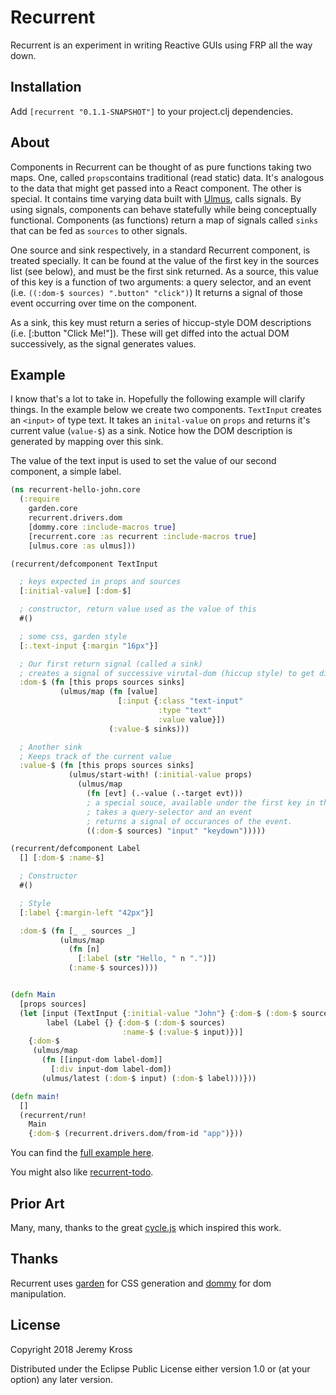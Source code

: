 # Recurrent

Recurrent is an experiment in writing Reactive GUIs using FRP all the way down.

## Installation

Add `[recurrent "0.1.1-SNAPSHOT"]` to your project.clj dependencies.

## About

Components in Recurrent can be thought of as pure functions taking two maps.  One, called `props`contains traditional (read static) data.  It's analogous to the data that might get passed into a React component.  The other is special. It contains time varying data built with [Ulmus](https://github.com/jeremykross/ulmus), calls signals.  By using signals, components can behave statefully while being conceptually functional.  Components (as functions) return a map of signals called `sinks` that can be fed as `sources` to other signals.

One source and sink respectively, in a standard Recurrent component, is treated specially.  It can be found at the value of the first key in the sources list (see below), and must be the first sink returned. As a source, this value of this key is a function of two arguments: a query selector, and an event (i.e. `((:dom-$ sources) ".button" "click")`)  It returns a signal of those event occurring over time on the component.

As a sink, this key must return a series of hiccup-style DOM descriptions (i.e. [:button "Click Me!"]).  These will get diffed into the actual DOM successively, as the signal generates values.

## Example
I know that's a lot to take in. Hopefully the following example will clarify things.  In the example below we create two components.  `TextInput` creates an `<input>` of type text.  It takes an `inital-value` on `props` and returns it's current value (`value-$`) as a sink.  Notice how the DOM description is generated by mapping over this sink.

The value of the text input is used to set the value of our second component, a simple label.

```clojure
(ns recurrent-hello-john.core
  (:require
    garden.core
    recurrent.drivers.dom
    [dommy.core :include-macros true]
    [recurrent.core :as recurrent :include-macros true]
    [ulmus.core :as ulmus]))

(recurrent/defcomponent TextInput

  ; keys expected in props and sources
  [:initial-value] [:dom-$]

  ; constructor, return value used as the value of this
  #()

  ; some css, garden style
  [:.text-input {:margin "16px"}]

  ; Our first return signal (called a sink)
  ; creates a signal of successive virutal-dom (hiccup style) to get diffed into real dom.
  :dom-$ (fn [this props sources sinks]
           (ulmus/map (fn [value]
                        [:input {:class "text-input"
                                 :type "text"
                                 :value value}])
                      (:value-$ sinks)))

  ; Another sink
  ; Keeps track of the current value
  :value-$ (fn [this props sources sinks]
             (ulmus/start-with! (:initial-value props)
               (ulmus/map
                 (fn [evt] (.-value (.-target evt)))
                 ; a special souce, available under the first key in the source list.
                 ; takes a query-selector and an event
                 ; returns a signal of occurances of the event.
                 ((:dom-$ sources) "input" "keydown")))))

(recurrent/defcomponent Label
  [] [:dom-$ :name-$]

  ; Constructor
  #()

  ; Style
  [:label {:margin-left "42px"}]

  :dom-$ (fn [_ _ sources _]
           (ulmus/map
             (fn [n]
               [:label (str "Hello, " n ".")])
             (:name-$ sources))))


(defn Main
  [props sources]
  (let [input (TextInput {:initial-value "John"} {:dom-$ (:dom-$ sources)})
        label (Label {} {:dom-$ (:dom-$ sources)
                         :name-$ (:value-$ input)})]
    {:dom-$
     (ulmus/map
       (fn [[input-dom label-dom]]
         [:div input-dom label-dom])
       (ulmus/latest (:dom-$ input) (:dom-$ label)))}))

(defn main!
  []
  (recurrent/run!
    Main
    {:dom-$ (recurrent.drivers.dom/from-id "app")}))
```

You can find the [full example here](https://github.com/jeremykross/recurrent-hello-john).

You might also like [recurrent-todo](https://github.com/jeremykross/recurrent-todo).

## Prior Art
Many, many, thanks to the great [cycle.js](https://github.com/cyclejs/cyclejs) which inspired this work.

## Thanks
Recurrent uses [garden](https://github.com/noprompt/garden) for CSS generation and [dommy](https://github.com/plumatic/dommy) for dom manipulation.

## License

Copyright 2018 Jeremy Kross

Distributed under the Eclipse Public License either version 1.0 or (at your option) any later version.
